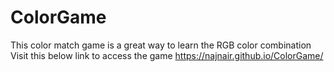 # ColorGame
This color match game is a great way to learn the RGB color combination
Visit this below link to access the game
https://najnair.github.io/ColorGame/
